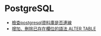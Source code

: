 # PostgreSQL

- [檢查postgresql資料庫是否連線](checkPGconnect.md)
- [增加、刪除已存在欄位的語法 ALTER TABLE](alter_table.md)

